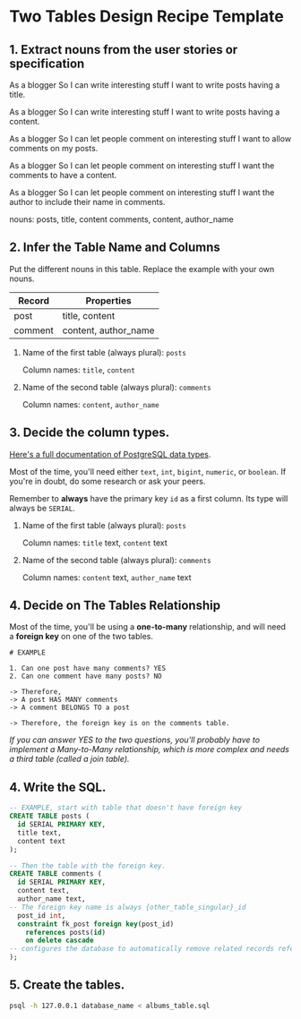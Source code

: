 # Two Tables Design Recipe Template


## 1. Extract nouns from the user stories or specification
As a blogger
So I can write interesting stuff
I want to write posts having a title.

As a blogger
So I can write interesting stuff
I want to write posts having a content.

As a blogger
So I can let people comment on interesting stuff
I want to allow comments on my posts.

As a blogger
So I can let people comment on interesting stuff
I want the comments to have a content.

As a blogger
So I can let people comment on interesting stuff
I want the author to include their name in comments.

nouns: 
posts, title, content
comments, content, author_name

## 2. Infer the Table Name and Columns

Put the different nouns in this table. Replace the example with your own nouns.

| Record                | Properties          |
| --------------------- | ------------------  |
| post                  | title, content   
| comment               | content, author_name

1. Name of the first table (always plural): `posts` 

    Column names: `title`, `content`

2. Name of the second table (always plural): `comments` 

    Column names: `content`, `author_name`

## 3. Decide the column types.

[Here's a full documentation of PostgreSQL data types](https://www.postgresql.org/docs/current/datatype.html).

Most of the time, you'll need either `text`, `int`, `bigint`, `numeric`, or `boolean`. If you're in doubt, do some research or ask your peers.

Remember to **always** have the primary key `id` as a first column. Its type will always be `SERIAL`.

1. Name of the first table (always plural): `posts` 

    Column names: 
    `title` text, 
    `content` text

2. Name of the second table (always plural): `comments` 

    Column names: 
    `content` text, 
    `author_name` text


## 4. Decide on The Tables Relationship

Most of the time, you'll be using a **one-to-many** relationship, and will need a **foreign key** on one of the two tables.

```
# EXAMPLE

1. Can one post have many comments? YES
2. Can one comment have many posts? NO

-> Therefore,
-> A post HAS MANY comments
-> A comment BELONGS TO a post

-> Therefore, the foreign key is on the comments table.
```

*If you can answer YES to the two questions, you'll probably have to implement a Many-to-Many relationship, which is more complex and needs a third table (called a join table).*

## 4. Write the SQL.

```sql
-- EXAMPLE, start with table that doesn't have foreign key
CREATE TABLE posts (
  id SERIAL PRIMARY KEY,
  title text,
  content text
);

-- Then the table with the foreign key.
CREATE TABLE comments (
  id SERIAL PRIMARY KEY,
  content text,
  author_name text,
-- The foreign key name is always {other_table_singular}_id
  post_id int,
  constraint fk_post foreign key(post_id)
    references posts(id)
    on delete cascade
-- configures the database to automatically remove related records referencing it (e.g delete all related comments), so there are no "orphans" records 
);

```

## 5. Create the tables.

```bash
psql -h 127.0.0.1 database_name < albums_table.sql
```
